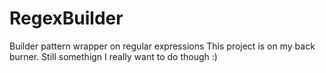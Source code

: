 # RegexBuilder
Builder pattern wrapper on regular expressions
This project is on my back burner. Still somethign I really want to do though :)
